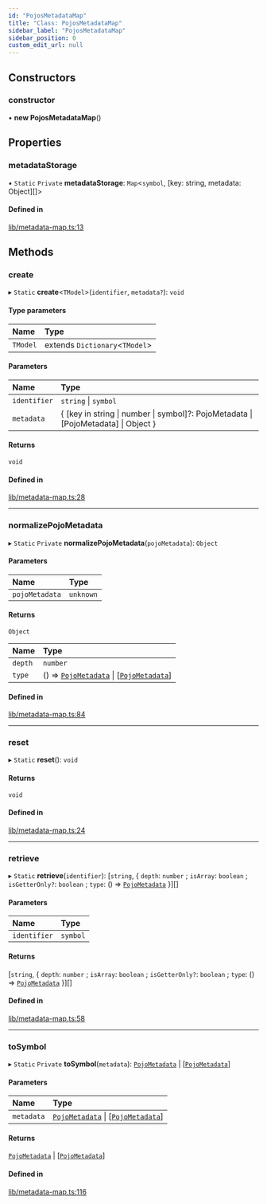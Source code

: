 ```yaml
---
id: "PojosMetadataMap"
title: "Class: PojosMetadataMap"
sidebar_label: "PojosMetadataMap"
sidebar_position: 0
custom_edit_url: null
---
```


## Constructors

### constructor

• **new PojosMetadataMap**()

## Properties

### metadataStorage

▪ `Static` `Private` **metadataStorage**: `Map`<`symbol`, [key: string, metadata: Object][]\>

#### Defined in

[lib/metadata-map.ts:13](https://github.com/ttshivers/mapper/blob/efc4cb9d/packages/pojos/src/lib/metadata-map.ts#L13)

## Methods

### create

▸ `Static` **create**<`TModel`\>(`identifier`, `metadata?`): `void`

#### Type parameters

| Name | Type |
| :------ | :------ |
| `TModel` | extends `Dictionary`<`TModel`\> |

#### Parameters

| Name | Type |
| :------ | :------ |
| `identifier` | `string` \| `symbol` |
| `metadata` | { [key in string \| number \| symbol]?: PojoMetadata \| [PojoMetadata] \| Object } |

#### Returns

`void`

#### Defined in

[lib/metadata-map.ts:28](https://github.com/ttshivers/mapper/blob/efc4cb9d/packages/pojos/src/lib/metadata-map.ts#L28)

___

### normalizePojoMetadata

▸ `Static` `Private` **normalizePojoMetadata**(`pojoMetadata`): `Object`

#### Parameters

| Name | Type |
| :------ | :------ |
| `pojoMetadata` | `unknown` |

#### Returns

`Object`

| Name | Type |
| :------ | :------ |
| `depth` | `number` |
| `type` | () => [`PojoMetadata`](../modules.md#pojometadata) \| [[`PojoMetadata`](../modules.md#pojometadata)] |

#### Defined in

[lib/metadata-map.ts:84](https://github.com/ttshivers/mapper/blob/efc4cb9d/packages/pojos/src/lib/metadata-map.ts#L84)

___

### reset

▸ `Static` **reset**(): `void`

#### Returns

`void`

#### Defined in

[lib/metadata-map.ts:24](https://github.com/ttshivers/mapper/blob/efc4cb9d/packages/pojos/src/lib/metadata-map.ts#L24)

___

### retrieve

▸ `Static` **retrieve**(`identifier`): [`string`, { `depth`: `number` ; `isArray`: `boolean` ; `isGetterOnly?`: `boolean` ; `type`: () => [`PojoMetadata`](../modules.md#pojometadata)  }][]

#### Parameters

| Name | Type |
| :------ | :------ |
| `identifier` | `symbol` |

#### Returns

[`string`, { `depth`: `number` ; `isArray`: `boolean` ; `isGetterOnly?`: `boolean` ; `type`: () => [`PojoMetadata`](../modules.md#pojometadata)  }][]

#### Defined in

[lib/metadata-map.ts:58](https://github.com/ttshivers/mapper/blob/efc4cb9d/packages/pojos/src/lib/metadata-map.ts#L58)

___

### toSymbol

▸ `Static` `Private` **toSymbol**(`metadata`): [`PojoMetadata`](../modules.md#pojometadata) \| [[`PojoMetadata`](../modules.md#pojometadata)]

#### Parameters

| Name | Type |
| :------ | :------ |
| `metadata` | [`PojoMetadata`](../modules.md#pojometadata) \| [[`PojoMetadata`](../modules.md#pojometadata)] |

#### Returns

[`PojoMetadata`](../modules.md#pojometadata) \| [[`PojoMetadata`](../modules.md#pojometadata)]

#### Defined in

[lib/metadata-map.ts:116](https://github.com/ttshivers/mapper/blob/efc4cb9d/packages/pojos/src/lib/metadata-map.ts#L116)
